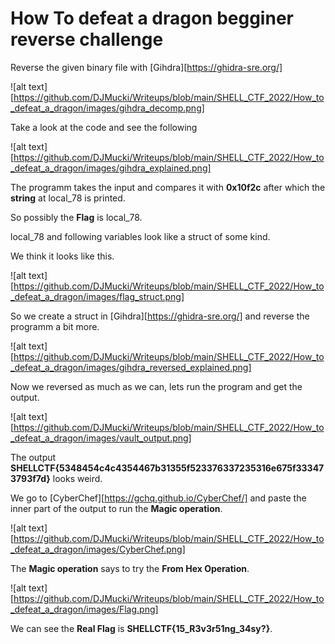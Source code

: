 # How To defeat a dragon begginer reverse challenge

Reverse the given binary file with [Gihdra][https://ghidra-sre.org/]

![alt text][https://github.com/DJMucki/Writeups/blob/main/SHELL_CTF_2022/How_to_defeat_a_dragon/images/gihdra_decomp.png]

Take a look at the code and see the following

![alt text][https://github.com/DJMucki/Writeups/blob/main/SHELL_CTF_2022/How_to_defeat_a_dragon/images/gihdra_explained.png]

The programm takes the input and compares it with **0x10f2c** after which the **string** at local_78 is printed.

So possibly the **Flag** is local_78.

local_78 and following variables look like a struct of some kind.

We think it looks like this.

![alt text][https://github.com/DJMucki/Writeups/blob/main/SHELL_CTF_2022/How_to_defeat_a_dragon/images/flag_struct.png]

So we create a struct in [Gihdra][https://ghidra-sre.org/] and reverse the programm a bit more.

![alt text][https://github.com/DJMucki/Writeups/blob/main/SHELL_CTF_2022/How_to_defeat_a_dragon/images/gihdra_reversed_explained.png]

Now we reversed as much as we can, lets run the program and get the output.

![alt text][https://github.com/DJMucki/Writeups/blob/main/SHELL_CTF_2022/How_to_defeat_a_dragon/images/vault_output.png]

The output **SHELLCTF{5348454c4c4354467b31355f523376337235316e675f333473793f7d}** looks weird.

We go to [CyberChef][https://gchq.github.io/CyberChef/] and paste the inner part of the output to run the **Magic operation**.

![alt text][https://github.com/DJMucki/Writeups/blob/main/SHELL_CTF_2022/How_to_defeat_a_dragon/images/CyberChef.png]

The **Magic operation** says to try the **From Hex Operation**. 

![alt text][https://github.com/DJMucki/Writeups/blob/main/SHELL_CTF_2022/How_to_defeat_a_dragon/images/Flag.png]

We can see the **Real Flag** is **SHELLCTF{15_R3v3r51ng_34sy?}**.

